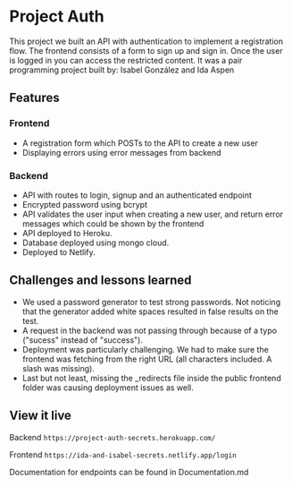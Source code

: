 # Project Auth

This project we built an API with authentication to implement a registration flow. The frontend consists of a form to sign up and sign in. Once the user is logged in you can access the restricted content.
It was a pair programming project built by:
Isabel González and Ida Aspen

## Features

### Frontend

- A registration form which POSTs to the API to create a new user
- Displaying errors using error messages from backend

### Backend

- API with routes to login, signup and an authenticated endpoint
- Encrypted password using bcrypt
- API validates the user input when creating a new user, and return error messages which could be shown by the frontend
- API deployed to Heroku.
- Database deployed using mongo cloud.
- Deployed to Netlify.

## Challenges and lessons learned

- We used a password generator to test strong passwords. Not noticing that the generator added white spaces resulted in false results on the test.
- A request in the backend was not passing through because of a typo ("sucess" instead of "success").
- Deployment was particularly challenging. We had to make sure the frontend was fetching from the right URL (all characters included. A slash was missing).
- Last but not least, missing the \_redirects file inside the public frontend folder was causing deployment issues as well.

## View it live

Backend
`https://project-auth-secrets.herokuapp.com/`

Frontend
`https://ida-and-isabel-secrets.netlify.app/login`

Documentation for endpoints can be found in Documentation.md

